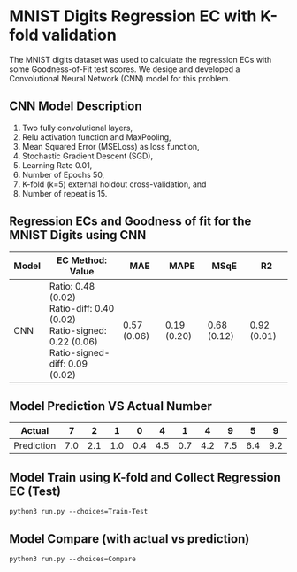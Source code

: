 #                           MNIST Digits Regression EC with K-fold validation

The MNIST digits dataset was used to calculate the regression ECs with some Goodness-of-Fit test scores. We desige and developed a Convolutional Neural Network (CNN) model for this problem.

## CNN Model Description

1) Two fully convolutional layers, 
2) Relu activation function and MaxPooling,
3) Mean Squared Error (MSELoss) as loss function, 
4) Stochastic Gradient Descent (SGD),
5) Learning Rate 0.01,
6) Number of Epochs 50,
7) K-fold (k=5) external holdout cross-validation, and
8) Number of repeat is 15.


## Regression ECs and Goodness of fit for the MNIST Digits using CNN

Model | EC Method: Value | MAE | MAPE | MSqE | R2
---------- | ---------- | ---------- | ---------- | ---------- | ---------- | 
CNN | Ratio: 0.48 (0.02) <br /> Ratio-diff: 0.40 (0.02) <br /> Ratio-signed: 0.22 (0.06) <br /> Ratio-signed-diff: 0.09 (0.02) | 0.57 (0.06) | 0.19 (0.20) | 0.68 (0.12) | 0.92 (0.01)


## Model Prediction VS Actual Number

Actual| 7| 2| 1| 0| 4| 1| 4| 9| 5| 9|
-----------|-----|-----|-----|-----|-----|-----|-----|-----|-----|-----|
Prediction| 7.0|  2.1| 1.0| 0.4| 4.5| 0.7| 4.2| 7.5| 6.4| 9.2 




## Model Train using K-fold and Collect Regression EC (Test)

```
python3 run.py --choices=Train-Test
```

## Model Compare (with actual vs prediction)

```
python3 run.py --choices=Compare
```

